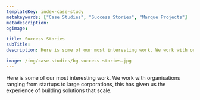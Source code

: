 ```yaml
---
templateKey: index-case-study
metakeywords: ["Case Studies", "Success Stories", "Marque Projects"]
metadescription:
ogimage: 

title: Success Stories
subTitle:
description: Here is some of our most interesting work. We work with organisations ranging from startups to large corporations, this has given us the experience of building solutions that scale.

image: /img/case-studies/bg-success-stories.jpg
---
```

Here is some of our most interesting work. We work with organisations ranging from startups to large corporations, this has given us the experience of building solutions that scale.

